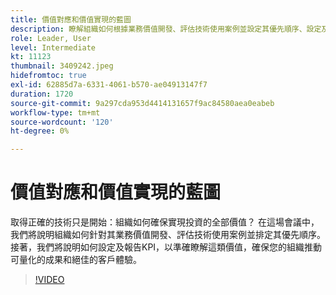 ```yaml
---
title: 價值對應和價值實現的藍圖
description: 瞭解組織如何根據業務價值開發、評估技術使用案例並設定其優先順序、設定及報告KPI，確保您的組織推動可量化的成果和出色的客戶體驗。
role: Leader, User
level: Intermediate
kt: 11123
thumbnail: 3409242.jpeg
hidefromtoc: true
exl-id: 62885d7a-6331-4061-b570-ae04913147f7
duration: 1720
source-git-commit: 9a297cda953d4414131657f9ac84580aea0eabeb
workflow-type: tm+mt
source-wordcount: '120'
ht-degree: 0%

---
```


# 價值對應和價值實現的藍圖

取得正確的技術只是開始：組織如何確保實現投資的全部價值？ 在這場會議中，我們將說明組織如何針對其業務價值開發、評估技術使用案例並排定其優先順序。 接著，我們將說明如何設定及報告KPI，以準確瞭解這類價值，確保您的組織推動可量化的成果和絕佳的客戶體驗。

>[!VIDEO](https://video.tv.adobe.com/v/3409242/?quality=12&learn=on)
